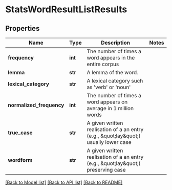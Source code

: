 # StatsWordResultListResults

## Properties
Name | Type | Description | Notes
------------ | ------------- | ------------- | -------------
**frequency** | **int** | The number of times a word appears in the entire corpus | 
**lemma** | **str** | A lemma of the word. | 
**lexical_category** | **str** | A lexical category such as &#39;verb&#39; or &#39;noun&#39; | 
**normalized_frequency** | **int** | The number of times a word appears on average in 1 million words | 
**true_case** | **str** | A given written realisation of a an entry (e.g., \&quot;lay\&quot;) usually lower case | 
**wordform** | **str** | A given written realisation of a an entry (e.g., \&quot;lay\&quot;) preserving case | 

[[Back to Model list]](../README.md#documentation-for-models) [[Back to API list]](../README.md#documentation-for-api-endpoints) [[Back to README]](../README.md)


